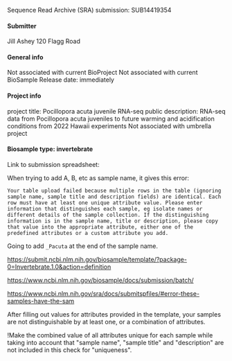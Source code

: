Sequence Read Archive (SRA) submission: SUB14419354

#### Submitter

Jill Ashey 
120 Flagg Road 

#### General info 

Not associated with current BioProject 
Not associated with current BioSample
Release date: immediately 

#### Project info 
project title: Pocillopora acuta juvenile RNA-seq
public description: RNA-seq data from Pocillopora acuta juveniles to future warming and acidification conditions from 2022 Hawaii experiments
Not associated with umbrella project 

#### Biosample type: invertebrate 

Link to submission spreadsheet: 

When trying to add A, B, etc as sample name, it gives this error: 

```
Your table upload failed because multiple rows in the table (ignoring sample name, sample title and description fields) are identical. Each row must have at least one unique attribute value. Please enter information that distinguishes each sample, eg isolate names or different details of the sample collection. If the distinguishing information is in the sample name, title or description, please copy that value into the appropriate attribute, either one of the predefined attributes or a custom attribute you add.
```

Going to add `_Pacuta` at the end of the sample name. 


https://submit.ncbi.nlm.nih.gov/biosample/template/?package-0=Invertebrate.1.0&action=definition 

https://www.ncbi.nlm.nih.gov/biosample/docs/submission/batch/ 

https://www.ncbi.nlm.nih.gov/sra/docs/submitspfiles/#error-these-samples-have-the-sam


After filling out values for attributes provided in the template, your samples are not distinguishable by at least one, or a combination of attributes.


!Make the combined value of all attributes unique for each sample while taking into account that "sample name", "sample title" and "description" are not included in this check for "uniqueness".
 
 